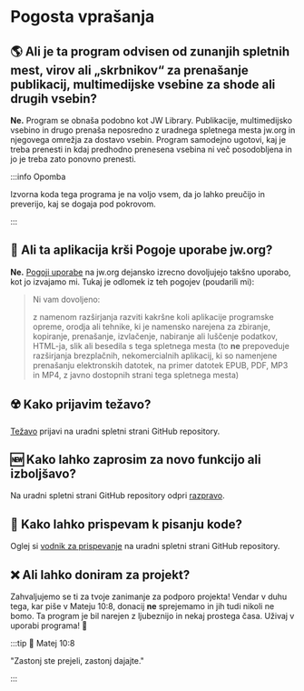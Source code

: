 # Pogosta vprašanja

## :earth_americas: Ali je ta program odvisen od zunanjih spletnih mest, virov ali „skrbnikov“ za prenašanje publikacij, multimedijske vsebine za shode ali drugih vsebin?

**Ne.** Program se obnaša podobno kot JW Library. Publikacije, multimedijsko vsebino in drugo prenaša neposredno z uradnega spletnega mesta jw.org in njegovega omrežja za dostavo vsebin. Program samodejno ugotovi, kaj je treba prenesti in kdaj predhodno prenesena vsebina ni več posodobljena in jo je treba zato ponovno prenesti.

:::info Opomba

Izvorna koda tega programa je na voljo vsem, da jo lahko preučijo in preverijo, kaj se dogaja pod pokrovom.

:::

## :thinking: Ali ta aplikacija krši Pogoje uporabe jw.org?

**Ne.** [Pogoji uporabe](https://www.jw.org/finder?docid=1011511\&prefer=content) na jw.org dejansko izrecno dovoljujejo takšno uporabo, kot jo izvajamo mi. Tukaj je odlomek iz teh pogojev (poudarili mi):

> Ni vam dovoljeno:
>
> z namenom razširjanja razviti kakršne koli aplikacije programske opreme, orodja ali tehnike, ki je namensko narejena za zbiranje, kopiranje, prenašanje, izvlačenje, nabiranje ali luščenje podatkov, HTML-ja, slik ali besedila s tega spletnega mesta (to **ne** prepoveduje razširjanja brezplačnih, nekomercialnih aplikacij, ki so namenjene prenašanju elektronskih datotek, na primer datotek EPUB, PDF, MP3 in MP4, z javno dostopnih strani tega spletnega mesta)

## :radioactive: Kako prijavim težavo?

[Težavo](https://github.com/sircharlo/meeting-media-manager/issues) prijavi na uradni spletni strani GitHub repository.

## :new: Kako lahko zaprosim za novo funkcijo ali izboljšavo?

Na uradni spletni strani GitHub repository odpri [razpravo](https://github.com/sircharlo/meeting-media-manager/discussions).

## :handshake: Kako lahko prispevam k pisanju kode?

Oglej si [vodnik za prispevanje](https://github.com/sircharlo/meeting-media-manager/blob/master/CONTRIBUTING.md) na uradni spletni strani GitHub repository.

## :x: Ali lahko doniram za projekt?

Zahvaljujemo se ti za tvoje zanimanje za podporo projekta! Vendar v duhu tega, kar piše v Mateju 10:8, donacij **ne** sprejemamo in jih tudi nikoli ne bomo. Ta program je bil narejen z ljubeznijo in nekaj prostega časa. Uživaj v uporabi programa! :tada:

:::tip :book: Matej 10:8

"Zastonj ste prejeli, zastonj dajajte."

:::
